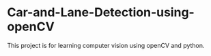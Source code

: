 # Car-and-Lane-Detection-using-openCV
This project is for learning computer vision using openCV and python.
